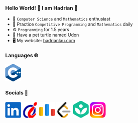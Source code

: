 ### Hello World! 👋 I am Hadrian 🐢
- 🧠 ```Computer Science``` and ```Mathematics``` enthusiast
- 🌱 Practice ```Competitive Programming``` and ```Mathematics``` daily
- ⚙️  ```Programming``` for 1.5 years
- 🐢 Have a pet turtle named Udon
- 🖥️ My website: [hadrianlau.com](https://udontur.github.io)
### Languages 🌐
[<img width="50px" src="languages/cpp.png"/>](https://www.stroustrup.com/C++.html)
### Socials 🤝
[<img width="50px" src="socials/linkedin.png"/>](https://www.linkedin.com/in/hadrianlaucs)
[<img width="50px" src="socials/hkoj.png"/>](https://judge.hkoi.org/user/wy_hadrianlau)
[<img width="50px" src="socials/codeforces.png"/>](https://codeforces.com/profile/udontur)
[<img width="50px" src="socials/leetcode.png"/>](https://leetcode.com/udontur)
[<img width="50px" src="socials/khan.png"/>](https://www.khanacademy.org/profile/udontur)
[<img width="50px" src="socials/instagram.png"/>](https://www.instagram.com/udon.tur)
